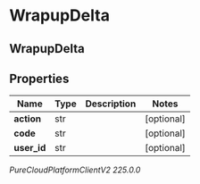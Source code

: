 # WrapupDelta

## WrapupDelta

## Properties

|Name | Type | Description | Notes|
|------------ | ------------- | ------------- | -------------|
| **action** | str |  | [optional] |
| **code** | str |  | [optional] |
| **user_id** | str |  | [optional] |



_PureCloudPlatformClientV2 225.0.0_
